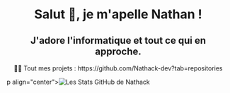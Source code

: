 <h1 align="center">Salut 👋, je m'apelle Nathan !
<h2 align="center">J'adore l'informatique et tout ce qui en approche.</h2>

<p align="center">👨‍💻 Tout mes projets  : https://github.com/Nathack-dev?tab=repositories</p>

p align="center">![Les Stats GitHub de Nathack](https://github-readme-stats.vercel.app/api?username=nathack-dev&show_icons=true&theme=dark)</p>
